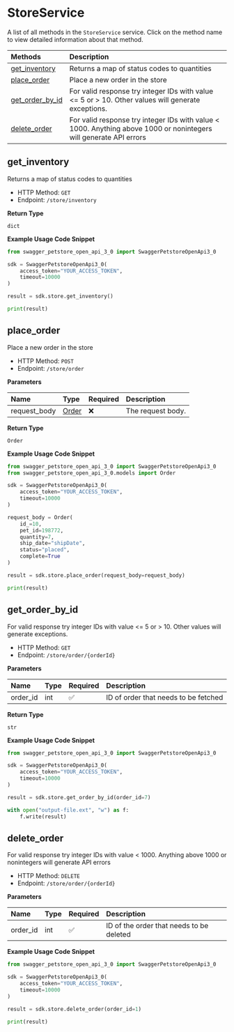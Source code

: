 # StoreService

A list of all methods in the `StoreService` service. Click on the method name to view detailed information about that method.

| Methods                             | Description                                                                                                        |
| :---------------------------------- | :----------------------------------------------------------------------------------------------------------------- |
| [get_inventory](#get_inventory)     | Returns a map of status codes to quantities                                                                        |
| [place_order](#place_order)         | Place a new order in the store                                                                                     |
| [get_order_by_id](#get_order_by_id) | For valid response try integer IDs with value \<= 5 or \> 10. Other values will generate exceptions.               |
| [delete_order](#delete_order)       | For valid response try integer IDs with value \< 1000. Anything above 1000 or nonintegers will generate API errors |

## get_inventory

Returns a map of status codes to quantities

- HTTP Method: `GET`
- Endpoint: `/store/inventory`

**Return Type**

`dict`

**Example Usage Code Snippet**

```python
from swagger_petstore_open_api_3_0 import SwaggerPetstoreOpenApi3_0

sdk = SwaggerPetstoreOpenApi3_0(
    access_token="YOUR_ACCESS_TOKEN",
    timeout=10000
)

result = sdk.store.get_inventory()

print(result)
```

## place_order

Place a new order in the store

- HTTP Method: `POST`
- Endpoint: `/store/order`

**Parameters**

| Name         | Type                        | Required | Description       |
| :----------- | :-------------------------- | :------- | :---------------- |
| request_body | [Order](../models/Order.md) | ❌       | The request body. |

**Return Type**

`Order`

**Example Usage Code Snippet**

```python
from swagger_petstore_open_api_3_0 import SwaggerPetstoreOpenApi3_0
from swagger_petstore_open_api_3_0.models import Order

sdk = SwaggerPetstoreOpenApi3_0(
    access_token="YOUR_ACCESS_TOKEN",
    timeout=10000
)

request_body = Order(
    id_=10,
    pet_id=198772,
    quantity=7,
    ship_date="shipDate",
    status="placed",
    complete=True
)

result = sdk.store.place_order(request_body=request_body)

print(result)
```

## get_order_by_id

For valid response try integer IDs with value \<= 5 or \> 10. Other values will generate exceptions.

- HTTP Method: `GET`
- Endpoint: `/store/order/{orderId}`

**Parameters**

| Name     | Type | Required | Description                          |
| :------- | :--- | :------- | :----------------------------------- |
| order_id | int  | ✅       | ID of order that needs to be fetched |

**Return Type**

`str`

**Example Usage Code Snippet**

```python
from swagger_petstore_open_api_3_0 import SwaggerPetstoreOpenApi3_0

sdk = SwaggerPetstoreOpenApi3_0(
    access_token="YOUR_ACCESS_TOKEN",
    timeout=10000
)

result = sdk.store.get_order_by_id(order_id=7)

with open("output-file.ext", "w") as f:
    f.write(result)
```

## delete_order

For valid response try integer IDs with value \< 1000. Anything above 1000 or nonintegers will generate API errors

- HTTP Method: `DELETE`
- Endpoint: `/store/order/{orderId}`

**Parameters**

| Name     | Type | Required | Description                              |
| :------- | :--- | :------- | :--------------------------------------- |
| order_id | int  | ✅       | ID of the order that needs to be deleted |

**Example Usage Code Snippet**

```python
from swagger_petstore_open_api_3_0 import SwaggerPetstoreOpenApi3_0

sdk = SwaggerPetstoreOpenApi3_0(
    access_token="YOUR_ACCESS_TOKEN",
    timeout=10000
)

result = sdk.store.delete_order(order_id=1)

print(result)
```

<!-- This file was generated by liblab | https://liblab.com/ -->
